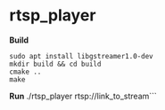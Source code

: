# rtsp_player

**Build**
```
sudo apt install libgstreamer1.0-dev
mkdir build && cd build
cmake ..
make
```
**Run**
./rtsp_player rtsp://link_to_stream```
```
